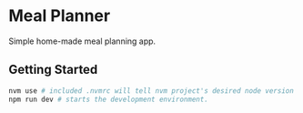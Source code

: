 # Meal Planner

Simple home-made meal planning app.


## Getting Started

```sh
nvm use # included .nvmrc will tell nvm project's desired node version
npm run dev # starts the development environment.
```
